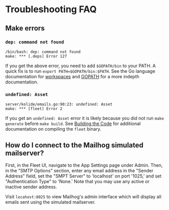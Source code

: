 # Troubleshooting FAQ

## Make errors

### `dep: command not found`

```
/bin/bash: dep: command not found
make: *** [.deps] Error 127
```

If you get the above error, you need to add `$GOPATH/bin` to your PATH. A quick fix is to run `export PATH=$GOPATH/bin:$PATH`.
See the Go language documentation for [workspaces](https://golang.org/doc/code.html#Workspaces) and [GOPATH](https://golang.org/doc/code.html#GOPATH) for a more indepth documentation.

### `undefined: Asset`

```
server/kolide/emails.go:90:23: undefined: Asset
make: *** [fleet] Error 2
```

If you get an `undefined: Asset` error it is likely because you did not run `make generate` before `make build`. See [Building the Code](https://github.com/fleetdm/fleet/blob/master/docs/development/building-the-code.md) for additional documentation on compiling the `fleet` binary.

## How do I connect to the Mailhog simulated mailserver?

First, in the Fleet UI, navigate to the App Settings page under Admin. Then, in the "SMTP Options" section, enter any email address in the "Sender Address" field, set the "SMPT Server" to 'localhost' on port '1025,' and set "Authentication Type" to 'None.' Note that you may use any active or inactive sender address.

Visit `locahost:8025` to view Mailhog's admin interface which will display all emails sent using the simulated mailserver.
